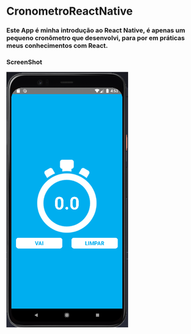 # CronometroReactNative

### Este App é minha introdução ao React Native, é apenas um pequeno cronômetro que desenvolvi, para por em práticas meus conhecimentos com React.
### ScreenShot
<img src="https://github.com/NataMarques08/CronometroReactNative/blob/master/ScreenshotCronometro.PNG"/>

